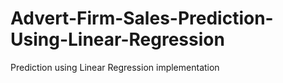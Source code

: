 # Advert-Firm-Sales-Prediction-Using-Linear-Regression
Prediction using Linear Regression implementation
